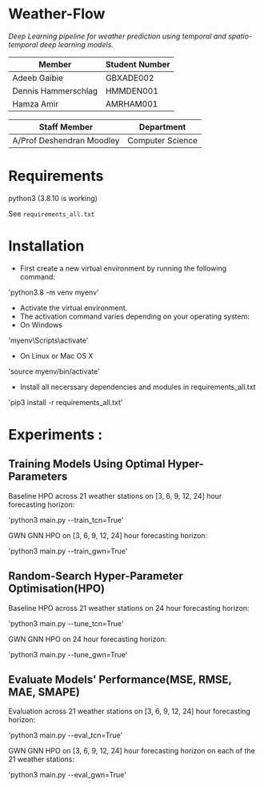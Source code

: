 # Weather-Flow

*Deep Learning pipeline for weather prediction using temporal and spatio-temporal deep learning models.*

| Member              | Student Number |
| ------------------- | -------------- |
| Adeeb Gaibie        | GBXADE002      |
| Dennis Hammerschlag | HMMDEN001      |
| Hamza Amir          | AMRHAM001      |

| Staff Member              | Department       |
| ------------------------- | ---------------- |
| A/Prof Deshendran Moodley | Computer Science |

# Requirements

python3
(3.8.10 is working)

See `requirements_all.txt`

# Installation

* First create a new virtual environment by running the following command:

'python3.8 -m venv myenv'

* Activate the virtual environment.
* The activation command varies depending on your operating system:
* On Windows

'myenv\Scripts\activate'

* On Linux or Mac OS X

'source myenv/bin/activate'

* Install all necerssary dependencies and modules in requirements_all.txt

'pip3 install -r requirements_all.txt'

# Experiments :

## Training Models Using Optimal Hyper-Parameters

Baseline HPO across 21 weather stations on [3, 6, 9, 12, 24] hour forecasting horizon:

'python3 main.py --train_tcn=True'

GWN GNN HPO on [3, 6, 9, 12, 24] hour forecasting horizon:

'python3 main.py --train_gwn=True'

## Random-Search Hyper-Parameter Optimisation(HPO)

Baseline HPO across 21 weather stations on 24 hour forecasting horizon:

'python3 main.py --tune_tcn=True'

GWN GNN HPO on 24 hour forecasting horizon:

'python3 main.py --tune_gwn=True'

## Evaluate Models' Performance(MSE, RMSE, MAE, SMAPE)

Evaluation across 21 weather stations on [3, 6, 9, 12, 24] hour forecasting horizon:

'python3 main.py --eval_tcn=True'

GWN GNN HPO on [3, 6, 9, 12, 24] hour forecasting horizon on each of the 21 weather stations:

'python3 main.py --eval_gwn=True'
